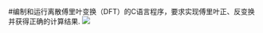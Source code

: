 #编制和运行离散傅里叶变换（DFT）的C语言程序，要求实现傅里叶正、反变换并获得正确的计算结果.
![](http://cdn.vansfans.cn/img/2017/05/00658KAPly1fey0u6drhrj30zk1hce3c.jpg)

